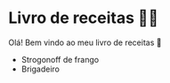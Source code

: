 # Livro de receitas :man_cook:

Olá! Bem vindo ao meu livro de receitas :clap:

- Strogonoff de frango
- Brigadeiro